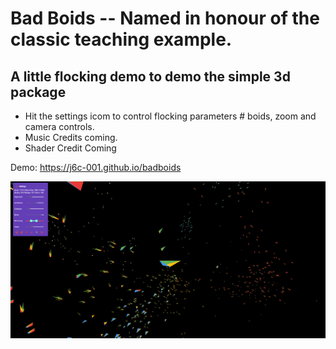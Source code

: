 # Bad Boids -- Named in honour of the classic teaching example.

## A little flocking demo to demo the simple 3d package
* Hit the settings icom to control flocking parameters # boids, zoom and camera controls.
* Music Credits coming.
* Shader Credit Coming

Demo: https://j6c-001.github.io/badboids

![Screenshot](bb1.png)

